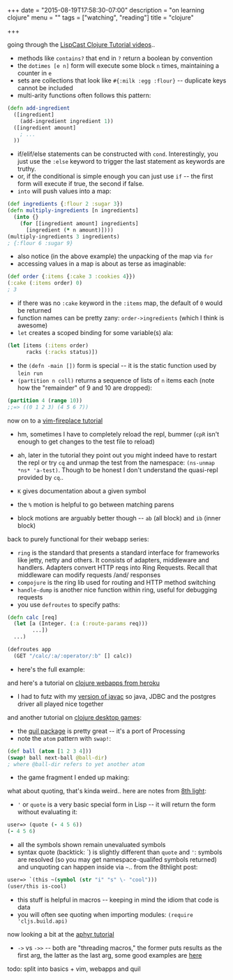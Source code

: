 +++
date = "2015-08-19T17:58:30-07:00"
description = "on learning clojure"
menu = ""
tags = ["watching", "reading"]
title = "clojure"

+++

going through the [LispCast Clojure Tutorial videos](http://www.purelyfunctional.tv)..

* methods like `contains?` that end in `?` return a boolean by convention
* the `dotimes [e n]` form will execute some block `n` times,
maintaining a counter in `e`
* sets are collections that look like `#{:milk :egg :flour}` --
duplicate keys cannot be included
* multi-arity functions often follows this pattern:

```clojure
(defn add-ingredient
  ([ingredient]
    (add-ingredient ingredient 1))
  ([ingredient amount]
    ; ...
  ))
```

* if/elif/else statements can be constructed with `cond`.
Interestingly, you just use the `:else` keyword to trigger the last statement
as keywords are truthy.
* or, if the conditional is simple enough you can just use `if` --
the first form will execute if true, the second if false.
* `into` will push values into a map:

```clojure
(def ingredients {:flour 2 :sugar 3})
(defn multiply-ingredients [n ingredients]
  (into {}
    (for [[ingredient amount] ingredients]
      [ingredient (* n amount)])))
(multiply-ingredients 3 ingredients)
; {:flour 6 :sugar 9}
```

* also notice (in the above example) the unpacking of the map via `for`
* accessing values in a map is about as terse as imaginable:

```clojure
(def order {:items {:cake 3 :cookies 4}})
(:cake (:items order) 0)
; 3
```

* if there was no `:cake` keyword in the `:items` map,
the default of `0` would be returned
* function names can be pretty zany: `order->ingredients` (which I think is awesome)
* `let` creates a scoped binding for some variable(s) ala:

```clojure
(let [items (:items order)
      racks (:racks status)])
```

* the `(defn -main [])` form is special -- it is the static function used by `lein run`
* `(partition n coll)` returns a sequence of lists of `n` items each
(note how the "remainder" of 9 and 10 are dropped):

```clojure
(partition 4 (range 10))
;;=> ((0 1 2 3) (4 5 6 7))
```


now on to a [vim-fireplace tutorial](http://clojure-doc.org/articles/tutorials/vim_fireplace.html)

* hm, sometimes I have to completely reload the repl, bummer
(`cpR` isn't enough to get changes to the test file to reload)
* ah, later in the tutorial they point out you might indeed have to restart the repl
or try `cq` and unmap the test from the namespace: `(ns-unmap *ns* 'a-test)`.
Though to be honest I don't understand the quasi-repl provided by `cq`..
* `K` gives documentation about a given symbol

* the `%` motion is helpful to go between matching parens
* block motions are arguably better though -- `ab` (all block) and `ib` (inner block)


back to purely functional for their webapp series:

* `ring` is the standard that presents a standard interface
for frameworks like jetty, netty and others.
It consists of adapters, middleware and handlers.
Adapters convert HTTP reqs into Ring Requests.
Recall that middleware can modify requests /and/ responses
* `compojure` is the ring lib used for routing and HTTP method switching
* `handle-dump` is another nice function within ring, useful for debugging requests
* you use `defroutes` to specify paths:

```clojure
(defn calc [req]
  (let [a (Integer. (:a (:route-params req)))
        ...])
  ...)

(defroutes app
  (GET "/calc/:a/:operator/:b" [] calc))
```
* here's the full example:

<script src="https://gist.github.com/yosemitebandit/8d12355c51d833fd714a.js"></script>

and here's a tutorial on [clojure webapps from heroku](https://devcenter.heroku.com/articles/clojure-web-application)

* I had to futz with my [version of javac](http://askubuntu.com/questions/117189/apt-get-install-openjdk-7-jdk-doesnt-install-javac-why)
so java, JDBC and the postgres driver all played nice together

and another tutorial on [clojure desktop games](http://noobtuts.com/clojure/2d-pong-game):

* the [quil package](quil.info) is pretty great -- it's a port of Processing
* note the `atom` pattern with `swap!`:

```clojure
(def ball (atom [1 2 3 4]))
(swap! ball next-ball @ball-dir)
; where @ball-dir refers to yet another atom
```

* the game fragment I ended up making:

<script src="https://gist.github.com/yosemitebandit/33a29d246382bd0c7cc3.js"></script>


what about quoting, that's kinda weird.. here are notes from
[8th light](https://blog.8thlight.com/colin-jones/2012/05/22/quoting-without-confusion.html):

* `'` or `quote` is a very basic special form in Lisp --
it will return the form without evaluating it:

```clojure
user=> (quote (- 4 5 6))
(- 4 5 6)
```

* all the symbols shown remain unevaluated symbols
* syntax quote (backtick: \`) is slightly different than `quote` and `'`:
symbols are resolved (so you may get namespace-qualifed symbols returned)
and unquoting can happen inside via `~`.. from the 8thlight post:

```clojure
user=> `(this ~(symbol (str "i" "s" \- "cool")))
(user/this is-cool)
```

* this stuff is helpful in macros -- keeping in mind the idiom that code is data
* you will often see quoting when importing modules: `(require 'cljs.build.api)`


now looking a bit at the [aphyr tutorial](https://aphyr.com/posts/311-clojure-from-the-ground-up-logistics)

* `->` vs `->>` -- both are "threading macros,"
the former puts results as the first arg, the latter as the last arg,
some good examples are [here](http://jdevuyst.blogspot.com/2013/11/thoughts-on-clojure-threading-macros.html)


todo: split into basics + vim, webapps and quil
